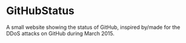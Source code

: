 # GitHubStatus
A small website showing the status of GitHub, inspired by/made for the DDoS attacks on GitHub during March 2015.
